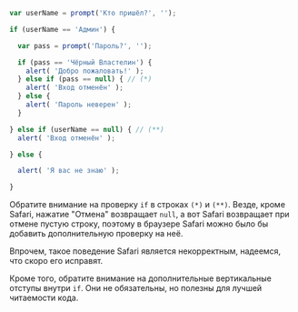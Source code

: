 

```js run demo
var userName = prompt('Кто пришёл?', '');

if (userName == 'Админ') {

  var pass = prompt('Пароль?', '');

  if (pass == 'Чёрный Властелин') {
    alert( 'Добро пожаловать!' );
  } else if (pass == null) { // (*)
    alert( 'Вход отменён' );
  } else {
    alert( 'Пароль неверен' );
  }

} else if (userName == null) { // (**)
  alert( 'Вход отменён' );

} else {

  alert( 'Я вас не знаю' );

}
```

Обратите внимание на проверку `if` в строках `(*)` и `(**)`. Везде, кроме Safari, нажатие "Отмена" возвращает `null`, а вот Safari возвращает при отмене пустую строку, поэтому в браузере Safari можно было бы добавить дополнительную проверку на неё.

Впрочем, такое поведение Safari является некорректным, надеемся, что скоро его исправят.

Кроме того, обратите внимание на дополнительные вертикальные отступы внутри `if`. Они не обязательны, но полезны для лучшей читаемости кода.
